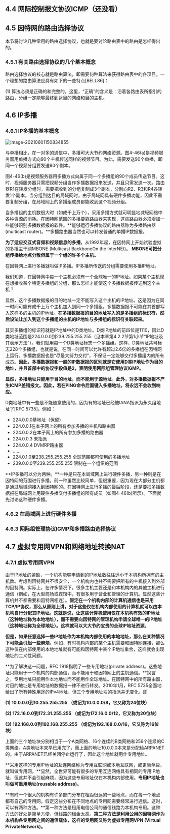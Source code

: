 ## 4.4 网际控制报文协议ICMP（还没看）

## 4.5 因特网的路由选择协议

本节将讨论几种常用的路由选择协议，也就是要讨论路由表中的路由是怎样得出的。

### 4.5.1 有关路由选择协议的几个基本概念

路由选择协议的核心就是路由算法，即需要何种算法来获得路由表中的各项目。一个理想的路由算法应具有如下的一些特点[BELL86]：

(1) 算法必须是正确的和完整的。这里，“正确”的含义是：沿着各路由表所指引的路由，分组一定能够最终到达目的网络和目的主机。



## 4.6 IP多播

### 4.6.1 IP多播的基本概念

![image-20210601150834855](C:\Users\hp\AppData\Roaming\Typora\typora-user-images\image-20210601150834855.png)

与单播相比，在一对多的通信中，多播可大大节约网络资源。图4-46(a)是视频服务器用单播方式向90个主机传送同样的视频节目。为此，需要发送90个单播，即同一个视频分组要发送90个副本。

图4-46(b)是视频服务器用多播方式向属于同一个多播组的90个成员传送节目。这时，视频服务器只需把视频分组当作多播数据报来发送，并且只需发送一次。路由器R1在转发分组时，需要把收到的分组复制成3个副本，分别向R2、R3和R4各转发1个副本。当分组到达目的局域网时，由于局域网具有硬件多播功能，因此不需要复制分组，在局域网上的多播组成员都能收到这个视频分组。



当多播组的主机数很大时（如成千上万个），采用多播方式就可明显地减轻网络中各种资源的消耗。在因特网范围的多播要靠路由器来实现，这些路由器必须增加一些能够识别多播数据报的软件。**能够运行多播协议的路由器称为多播路由器(multicast router)。**多播路由器当然也可以转发普通的单播IP数据报。



**为了适应交互式音频和视频信息的多播**，从1992年起，在因特网上开始试验虚拟的多播主干网MBONE (Multicast BackboneOn the InterNEt)。 **MBONE可把分组传播给地点分散但属于一个组的许多个主机。**



在因特网上进行多播就叫做IP多播。IP多播所传送的分组需要使用多播IP地址。



我们知道，在因特网中每一个主机必须有一个全球唯一的IP地址。如果某个主机现在想接收某个特定多播组的分组，那么怎样才能使这个多播数据报传送到这个主机？

显然，这个多播数据报的目的地址一定不能写入这个主机的IP地址。这是因为在同一时间可能有成千上万个主机加入到同一个多播组。多播数据报不可能在其首部写入这样多的主机的IP地址。**在多播数据报的目的地址写入的是多播组的标识符，然后设法让加入到这个多播组的主机的IP地址与多播组的标识符关联起来。**

其实多播组的标识符就是IP地址中的D类地址。D类IP地址的前四位是1110，因此D类地址范围是224.0.0.0到239.255.255.255（见本章第4.2.2节第1小节“IP地址及其表示方法”）。我们就用每一个D类地址标志一个多播组。这样，D类地址共可标志228个多播组，也就是说，在同一时间可以允许有超过2.6亿的多播组在因特网上运行。多播数据报也是“尽最大努力交付”，不保证一定能够交付多播组内的所有成员。**因此，多播数据报和一般的IP数据报的区别就是它使用D类IP地址作为目的地址，并且首部中的协议字段值是2，表明使用网际组管理协议IGMP。**



**显然，多播地址只能用于目的地址，而不能用于源地址**。**此外，对多播数据报不产生ICMP差错报文。因此，若在PING命令后面键入多播地址，将永远不会收到响应。**



D类地址中有一些是不能随意使用的，因为有的地址已经被IANA指派为永久组地址了[RFC 5735]。例如：

- 224.0.0.0基地址（保留）
- 224.0.0.1在本子网上的所有参加多播的主机和路由器
- 224.0.0.2在本子网上的所有参加多播的路由器
- 224.0.0.3 未指派
- 224.0.0.4 DVMRP路由器
- ……
- 224.0.1.0至238.255.255.255 全球范围都可使用的多播地址
- 239.0.0.0至239.255.255.255 限制在一个组织的范围



**IP多播可以分为两种。**一种是只在本局域网上进行硬件多播，另一种则是在因特网的范围进行多播。前一种虽然比较简单，但很重要，因为现在大部分主机都是通过局域网接入到因特网的。在因特网上进行多播的最后阶段，还是要把多播数据报在局域网上用硬件多播交付多播组的所有成员（如图4-46(b)所示）。下面就先讨论这种硬件多播。



### 4.6.2 在局域网上进行硬件多播

### 4.6.3 网际组管理协议IGMP和多播路由选择协议



## 4.7 虚拟专用网VPN和网络地址转换NAT

### 4.7.1 虚拟专用网VPN

由于IP地址的紧缺，一个机构能够申请到的IP地址数往往远小于本机构所拥有的主机数。考虑到因特网并不很安全，一个机构内也并不需要把所有的主机接入到外部的因特网。实际上，在许多情况下，很多主机主要还是和本机构内的其他主机进行通信（例如，在大型商场或宾馆中，有很多用于营业和管理的计算机。显然这些计算机并不都需要和因特网相连）。**假定在一个机构内部的计算机通信也是采用TCP/IP协议，那么从原则上讲，对于这些仅在机构内部使用的计算机就可以由本机构自行分配其IP地址。这就是说，让这些计算机使用仅在本机构有效的IP地址（这种地址称为本地地址），而不需要向因特网的管理机构申请全球唯一的IP地址（这种地址称为全球地址）。这样就可以大大节约宝贵的全球IP地址资源。**

**但是，如果任意选择一些IP地址作为本机构内部使用的本地地址，那么在某种情况下可能会引起一些麻烦**。例如，有时机构内部的某个主机需要和因特网连接，那么这种仅在内部使用的本地地址就有可能和因特网中某个IP地址重合，这样就会出现地址的二义性问题。

**为了解决这一问题，RFC 1918指明了一些专用地址(private address)。这些地址只能用于一个机构的内部通信，而不能用于和因特网上的主机通信。**换言之，专用地址只能用作本地地址而不能用作全球地址。在因特网中的所有路由器，对目的地址是专用地址的数据报一律不进行转发。2010年1月，RFC 5735全面地给出了所有特殊用途的IPv4地址，但三个专用地址块的指派并无变化，即

**(1) 10.0.0.0到10.255.255.255 （或记为10.0.0.0/8，它又称为24位块）**

**(2) 172.16.0.0到172.31.255.255 （或记为172.16.0.0/12，它又称为20位块）**

**(3) 192.168.0.0到192.168.255.255 （或记为192.168.0.0/16，它又称为16位块）**

上面的三个地址块分别相当于一个A类网络、16个连续的B类网络和256个连续的C类网络。A类地址本来早已用完了，而上面的地址10.0.0.0本来是分配给ARPANET的。由于ARPANET已经关闭停止运行了，因此这个地址就用作专用地址。

**采用这样的专用IP地址的互连网络称为专用互联网或本地互联网，或更简单些，就叫做专用网。**显然，全世界可能有很多的专用互连网络具有相同的专用IP地址，但这并不会引起麻烦，因为这些专用地址仅在本机构内部使用。**专用IP地址也叫做可重用地址(reusable address)。**

**有时一个很大的机构有许多部门分布在相距很远的一些地点，而在每一个地点都有自己的专用网。假定这些分布在不同地点的专用网需要经常进行通信。这时，可以有两种方法。**第一种方法是租用电信公司的通信线路为本机构专用。这种方法的好处是简单方便，但线路的租金太高。**第二种方法是利用公用的因特网作为本机构各专用网之间的通信载体，这样的专用网又称为虚拟专用网VPN (Virtual PrivateNetwork)。**

